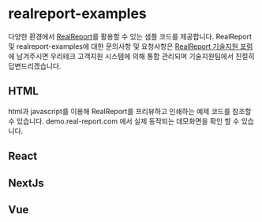# realreport-examples

다양한 환경에서 [RealReport](https://real-report.com)를 활용할 수 있는 샘플 코드를 제공합니다.
RealReport 및 realreport-examples에 대한 문의사항 및 요청사항은 [RealReport 기술지원 포럼](https://forum.realgrid.com/categories/z6SA78vS9G6cgiYht)에 남겨주시면 우리테크 고객지원 시스템에 의해 통합 관리되며 기술지원팀에서 친절히 답변드리겠습니다.

## HTML

html과 javascript를 이용해 RealReport를 프리뷰하고 인쇄하는 예제 코드를 참조할 수 있습니다. demo.real-report.com 에서 실제 동작되는 데모화면을 확인 할 수 있습니다.

## React

## NextJs

## Vue